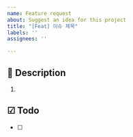 ```yaml
---
name: Feature request
about: Suggest an idea for this project
title: "[Feat] 이슈 제목"
labels: ''
assignees: ''

---
```


## 📃 Description
1. 

## ☑ Todo
- [ ]
